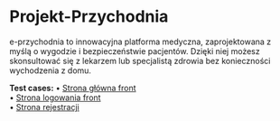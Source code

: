 # Projekt-Przychodnia
e-przychodnia to innowacyjna platforma medyczna, zaprojektowana z myślą o wygodzie i bezpieczeństwie pacjentów. Dzięki niej możesz skonsultować się z lekarzem lub specjalistą zdrowia bez konieczności wychodzenia z domu.

**Test cases:**
   • [Strona główna front](https://docs.google.com/spreadsheets/d/1P97LOrVHQD8s6V1xENHK320XPEoqtapy5ZtchSUQJ5c/edit?usp=drive_link)    
   • [Strona logowania front](https://docs.google.com/spreadsheets/d/1Dz729Q3Z0zhLQ1ErEvl2vnZogJzcP1HOTskVsiCakg0/edit?usp=drive_link)    
   • [Strona rejestracji](https://docs.google.com/spreadsheets/d/1BQllDz7C_nhCOElG0e4XuiVRyjWcAJGr6fKVmZ1Jzpg/edit?usp=drive_link)  
